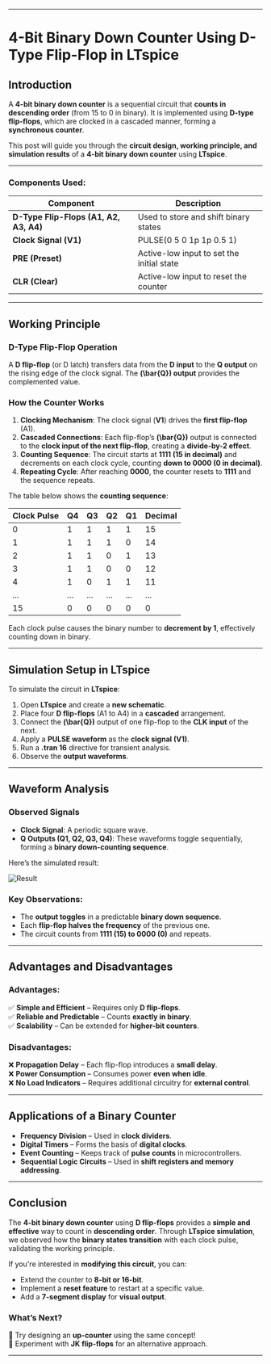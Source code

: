 

---

# **4-Bit Binary Down Counter Using D-Type Flip-Flop in LTspice**

## **Introduction**
A **4-bit binary down counter** is a sequential circuit that **counts in descending order** (from 15 to 0 in binary). It is implemented using **D-type flip-flops**, which are clocked in a cascaded manner, forming a **synchronous counter**.

This post will guide you through the **circuit design, working principle, and simulation results** of a **4-bit binary down counter** using **LTspice**.

---

### **Components Used:**
| Component | Description |
|-----------|-------------|
| **D-Type Flip-Flops (A1, A2, A3, A4)** | Used to store and shift binary states |
| **Clock Signal (V1)** | PULSE(0 5 0 1p 1p 0.5 1) |
| **PRE (Preset)** | Active-low input to set the initial state |
| **CLR (Clear)** | Active-low input to reset the counter |

---

## **Working Principle**
### **D-Type Flip-Flop Operation**
A **D flip-flop** (or D latch) transfers data from the **D input** to the **Q output** on the rising edge of the clock signal. The **\(\bar{Q}\) output** provides the complemented value.

### **How the Counter Works**
1. **Clocking Mechanism**: The clock signal (**V1**) drives the **first flip-flop** (A1).
2. **Cascaded Connections**: Each flip-flop’s **\(\bar{Q}\)** output is connected to the **clock input of the next flip-flop**, creating a **divide-by-2 effect**.
3. **Counting Sequence**: The circuit starts at **1111 (15 in decimal)** and decrements on each clock cycle, counting **down to 0000 (0 in decimal)**.
4. **Repeating Cycle**: After reaching **0000**, the counter resets to **1111** and the sequence repeats.

The table below shows the **counting sequence**:

| Clock Pulse | Q4 | Q3 | Q2 | Q1 | Decimal |
|------------|----|----|----|----|---------|
| 0          | 1  | 1  | 1  | 1  | 15      |
| 1          | 1  | 1  | 1  | 0  | 14      |
| 2          | 1  | 1  | 0  | 1  | 13      |
| 3          | 1  | 1  | 0  | 0  | 12      |
| 4          | 1  | 0  | 1  | 1  | 11      |
| ...        | ...| ...| ...| ...| ...     |
| 15         | 0  | 0  | 0  | 0  | 0       |

Each clock pulse causes the binary number to **decrement by 1**, effectively counting down in binary.

---

## **Simulation Setup in LTspice**
To simulate the circuit in **LTspice**:
1. Open **LTspice** and create a **new schematic**.
2. Place four **D flip-flops** (A1 to A4) in a **cascaded** arrangement.
3. Connect the **\(\bar{Q}\)** output of one flip-flop to the **CLK input** of the next.
4. Apply a **PULSE waveform** as the **clock signal (V1)**.
5. Run a **.tran 16** directive for transient analysis.
6. Observe the **output waveforms**.

---

## **Waveform Analysis**
### **Observed Signals**
- **Clock Signal**: A periodic square wave.
- **Q Outputs (Q1, Q2, Q3, Q4)**: These waveforms toggle sequentially, forming a **binary down-counting sequence**.

Here’s the simulated result:

![Result](https://github.com/user-attachments/assets/d71cc6d1-4663-4e5a-8b71-f736f596e85f)


### **Key Observations:**
- The **output toggles** in a predictable **binary down sequence**.
- Each **flip-flop halves the frequency** of the previous one.
- The circuit counts from **1111 (15) to 0000 (0)** and repeats.

---

## **Advantages and Disadvantages**
### **Advantages:**
✅ **Simple and Efficient** – Requires only **D flip-flops**.  
✅ **Reliable and Predictable** – Counts **exactly in binary**.  
✅ **Scalability** – Can be extended for **higher-bit counters**.

### **Disadvantages:**
❌ **Propagation Delay** – Each flip-flop introduces a **small delay**.  
❌ **Power Consumption** – Consumes power **even when idle**.  
❌ **No Load Indicators** – Requires additional circuitry for **external control**.

---

## **Applications of a Binary Counter**
- **Frequency Division** – Used in **clock dividers**.
- **Digital Timers** – Forms the basis of **digital clocks**.
- **Event Counting** – Keeps track of **pulse counts** in microcontrollers.
- **Sequential Logic Circuits** – Used in **shift registers and memory addressing**.

---

## **Conclusion**
The **4-bit binary down counter** using **D flip-flops** provides a **simple and effective** way to count in **descending order**. Through **LTspice simulation**, we observed how the **binary states transition** with each clock pulse, validating the working principle.

If you're interested in **modifying this circuit**, you can:
- Extend the counter to **8-bit or 16-bit**.
- Implement a **reset feature** to restart at a specific value.
- Add a **7-segment display** for **visual output**.

### **What’s Next?**
🔹 Try designing an **up-counter** using the same concept!  
🔹 Experiment with **JK flip-flops** for an alternative approach.  

---

